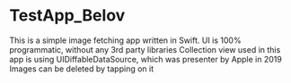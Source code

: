 # TestApp_Belov
This is a simple image fetching app written in Swift. 
UI is 100% programmatic, without any 3rd party libraries
Collection view used in this app is using UIDiffableDataSource, which was presenter by Apple in 2019
Images can be deleted by tapping on it
